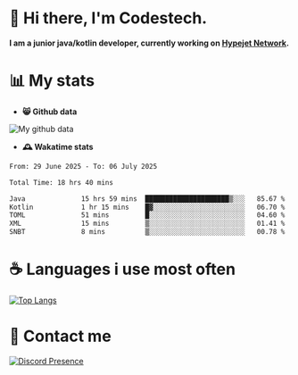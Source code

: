 # 👋 Hi there, I'm Codestech.
**I am a junior java/kotlin developer, currently working on [Hypejet Network](https://github.com/Hypejet).**

# 📊 My stats
- **😸 Github data**

![My github data](https://github-readme-stats.vercel.app/api?username=Codestech1&count_private=true&include_all_commits=true&theme=codeSTACKr)

- **🕰️ Wakatime stats**
<!--START_SECTION:waka-->

```txt
From: 29 June 2025 - To: 06 July 2025

Total Time: 18 hrs 40 mins

Java              15 hrs 59 mins  █████████████████████▒░░░   85.67 %
Kotlin            1 hr 15 mins    █▓░░░░░░░░░░░░░░░░░░░░░░░   06.70 %
TOML              51 mins         █░░░░░░░░░░░░░░░░░░░░░░░░   04.60 %
XML               15 mins         ▒░░░░░░░░░░░░░░░░░░░░░░░░   01.41 %
SNBT              8 mins          ▒░░░░░░░░░░░░░░░░░░░░░░░░   00.78 %
```

<!--END_SECTION:waka-->

# ☕ Languages i use most often
[![Top Langs](https://github-readme-stats.vercel.app/api/top-langs/?username=Codestech1&layout=compact&langs_count=8&exclude_repo=window5000.github.io&theme=codeSTACKr)](https://github.com/anuraghazra/github-readme-stats)

# 💬 Contact me
[![Discord Presence](https://lanyard.cnrad.dev/api/650718742157852740)](https://discord.com/users/650718742157852740)
</br>
